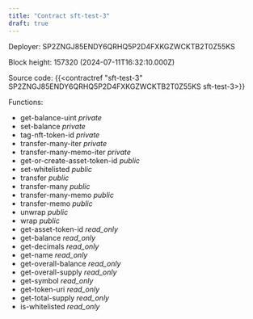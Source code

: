 ```yaml
---
title: "Contract sft-test-3"
draft: true
---
```

Deployer: SP2ZNGJ85ENDY6QRHQ5P2D4FXKGZWCKTB2T0Z55KS


 



Block height: 157320 (2024-07-11T16:32:10.000Z)

Source code: {{<contractref "sft-test-3" SP2ZNGJ85ENDY6QRHQ5P2D4FXKGZWCKTB2T0Z55KS sft-test-3>}}

Functions:

* get-balance-uint _private_
* set-balance _private_
* tag-nft-token-id _private_
* transfer-many-iter _private_
* transfer-many-memo-iter _private_
* get-or-create-asset-token-id _public_
* set-whitelisted _public_
* transfer _public_
* transfer-many _public_
* transfer-many-memo _public_
* transfer-memo _public_
* unwrap _public_
* wrap _public_
* get-asset-token-id _read_only_
* get-balance _read_only_
* get-decimals _read_only_
* get-name _read_only_
* get-overall-balance _read_only_
* get-overall-supply _read_only_
* get-symbol _read_only_
* get-token-uri _read_only_
* get-total-supply _read_only_
* is-whitelisted _read_only_

